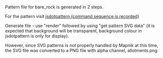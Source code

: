 Pattern file for bare_rock is generated in 2 steps.

For the pattern visit [jsdotpattern (command sequence is recorded)](http://www.imagico.de/map/jsdotpattern.php#x,256,jdp18277;g,5,32,32;rx,25,2,32,32;rx,25,2,32,32;rx,25,2,32,32;rx,25,2,32,32;rx,25,2,32,32;rd,0,0,1,rock,0.1,24,24,0,jdp75459,8a99a5,eee5dc;)

Generate file - use "render" followed by using "get pattern SVG data" (it is expected that background will be transparent, background colour in jsdotpattern is only for display).

However, since SVG patterns is not properly handled by Mapnik at this time, the SVG file was converted to a PNG file with alpha channel, allotments.png